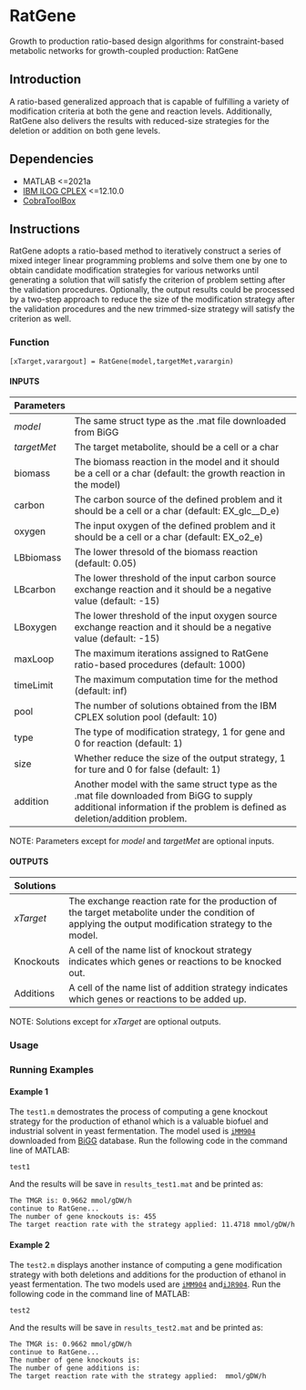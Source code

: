 # RatGene

Growth to production ratio-based design algorithms for constraint-based metabolic networks for growth-coupled production: RatGene


## Introduction

A ratio-based generalized approach that is capable of fulfilling a variety of modification criteria at both the gene and reaction levels. Additionally, RatGene also delivers the results with reduced-size strategies for the deletion or addition on both gene levels.


## Dependencies

+ MATLAB <=2021a
+ [IBM ILOG CPLEX](https://www.ibm.com/docs/en/icos/12.10.0?topic=SSSA5P_12.10.0/ilog.odms.studio.help/Optimization_Studio/topics/COS_home.htm) <=12.10.0
+ [CobraToolBox](https://opencobra.github.io/cobratoolbox/stable/index.html)

## Instructions

RatGene adopts a ratio-based method to iteratively construct a series of mixed integer linear programming problems and solve them one by one to obtain candidate modification strategies for various networks until generating a solution that will satisfy the criterion of problem setting after the validation procedures. Optionally, the output results could be processed by a two-step approach to reduce the size of the modification strategy after the validation procedures and the new trimmed-size strategy will satisfy the criterion as well.

### Function

```
[xTarget,varargout] = RatGene(model,targetMet,varargin)
```
#### INPUTS
   |Parameters| |
   |:---|:---|
   |*model*|      The same struct type as the .mat file downloaded from BiGG|  
   |*targetMet*|  The target metabolite, should be a cell or a char|  
   |biomass|    The biomass reaction in the model and it should be a cell or a char (default: the growth reaction in the model)|  
   |carbon|     The carbon source of the defined problem and it should be a cell or a char (default: EX_glc__D_e)|  
   |oxygen|     The input oxygen of the defined problem and it should be a cell or a char (default: EX_o2_e)|  
   |LBbiomass|  The lower thresold of the biomass reaction (default: 0.05)|  
   |LBcarbon|   The lower threshold of the input carbon source exchange reaction and it should be a negative value (default: -15)|  
   |LBoxygen|   The lower threshold of the input oxygen source exchange reaction and it should be a negative value (default: -15)|  
   |maxLoop|    The maximum iterations assigned to RatGene ratio-based procedures (default: 1000)|  
   |timeLimit|  The maximum computation time for the method (default: inf)|  
   |pool|       The number of solutions obtained from the IBM CPLEX         solution pool (default: 10)|        
   |type|       The type of modification strategy, 1 for gene and 0 for reaction (default: 1)|   
   |size|       Whether reduce the size of the output strategy, 1 for ture and 0 for false (default: 1)|   
   |addition|   Another model with the same struct type as the .mat file downloaded from BiGG to supply additional information if the problem is defined as deletion/addition problem.|  
NOTE: Parameters except for *model* and *targetMet* are optional inputs.    

#### OUTPUTS
   |Solutions| |
   |:---|:---|
   |*xTarget*|   The exchange reaction rate for the production of the target metabolite under the condition of applying the output modification strategy to the model.|  
   |Knockouts|  A cell of the name list of knockout strategy indicates which genes or reactions to be knocked out.|  
   |Additions|  A cell of the name list of addition strategy indicates which genes or reactions to be added up.|  
NOTE: Solutions except for *xTarget* are optional outputs.
  
### Usage

### Running Examples
#### Example 1
The `test1.m` demostrates the process of computing a gene knockout strategy for the production of ethanol which is a valuable biofuel and industrial solvent in yeast fermentation. The model used is [`iMM904`](http://bigg.ucsd.edu/models/iMM904) downloaded from [BiGG](http://bigg.ucsd.edu/) database. Run the following code in the command line of MATLAB:
```
test1
```
And the results will be save in `results_test1.mat` and be printed as:
```
The TMGR is: 0.9662 mmol/gDW/h 
continue to RatGene...
The number of gene knockouts is: 455 
The target reaction rate with the strategy applied: 11.4718 mmol/gDW/h 
```
#### Example 2
The `test2.m` displays another instance of computing a gene modification strategy with both deletions and additions for the production of ethanol in yeast fermentation. The two models used are [`iMM904`](http://bigg.ucsd.edu/models/iMM904) and[`iJR904`](http://bigg.ucsd.edu/models/iJR904). Run the following code in the command line of MATLAB:
```
test2
```
And the results will be save in `results_test2.mat` and be printed as:
```
The TMGR is: 0.9662 mmol/gDW/h 
continue to RatGene...
The number of gene knockouts is:  
The number of gene additions is: 
The target reaction rate with the strategy applied:  mmol/gDW/h 
```